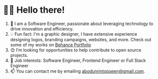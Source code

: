 # 👋🏾 Hello there!
1. 👷 I am a Software Engineer, passionate about leveraging technology to drive innovation and efficiency.
2. 💡 Fun fact: I'm a graphic designer, I have extensive experience designing logos, branding campaigns, websites, and more. Check out some of my works on <a href="http://www.behance.net/topseen">Behance Portfolio</a>
3. 😊 I’m looking for opportunities to help contribute to open source projects.
4. 💼 Job interests: Software Engineer, Frontend Engineer or Full Stack Engineer
5. 📫 You can contact me by emailing abodunrintopseen@gmail.com.

<!---
<!---
Topseen-a/Topseen-a is a ✨ special ✨ repository because its `README.md` (this file) appears on your GitHub profile.
You can click the Preview link to take a look at your changes.
--->
